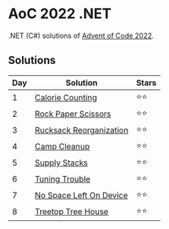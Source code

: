# AoC 2022 .NET

.NET (C#) solutions of [Advent of Code 2022](https://adventofcode.com/2022).

## Solutions

|Day|Solution|Stars|
|--|--|--|
|1|[Calorie Counting](https://github.com/melanchall/aoc2022net/blob/main/Aoc2022Net/Days/Day1.cs)|:star::star:|
|2|[Rock Paper Scissors](https://github.com/melanchall/aoc2022net/blob/main/Aoc2022Net/Days/Day2.cs)|:star::star:|
|3|[Rucksack Reorganization](https://github.com/melanchall/aoc2022net/blob/main/Aoc2022Net/Days/Day3.cs)|:star::star:|
|4|[Camp Cleanup](https://github.com/melanchall/aoc2022net/blob/main/Aoc2022Net/Days/Day4.cs)|:star::star:|
|5|[Supply Stacks](https://github.com/melanchall/aoc2022net/blob/main/Aoc2022Net/Days/Day5.cs)|:star::star:|
|6|[Tuning Trouble](https://github.com/melanchall/aoc2022net/blob/main/Aoc2022Net/Days/Day6.cs)|:star::star:|
|7|[No Space Left On Device](https://github.com/melanchall/aoc2022net/blob/main/Aoc2022Net/Days/Day7.cs)|:star::star:|
|8|[Treetop Tree House](https://github.com/melanchall/aoc2022net/blob/main/Aoc2022Net/Days/Day8.cs)|:star::star:|
